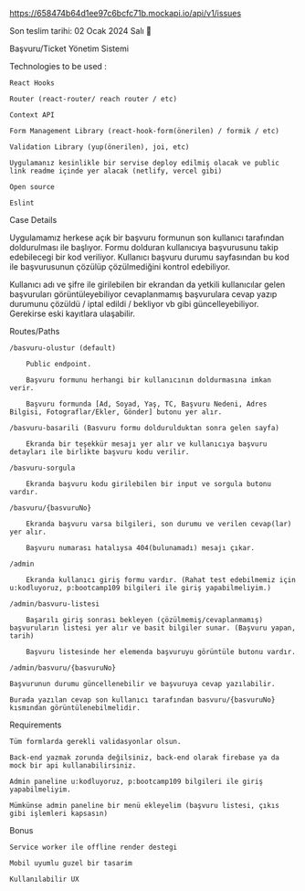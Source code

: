 https://658474b64d1ee97c6bcfc71b.mockapi.io/api/v1/issues

Son teslim tarihi: 02 Ocak 2024 Salı 🙌

Başvuru/Ticket Yönetim Sistemi        

 Technologies to be used : 

    React Hooks

    Router (react-router/ reach router / etc)

    Context API

    Form Management Library (react-hook-form(önerilen) / formik / etc)

    Validation Library (yup(önerilen), joi, etc)

    Uygulamanız kesinlikle bir servise deploy edilmiş olacak ve public link readme içinde yer alacak (netlify, vercel gibi)

    Open source

    Eslint

Case Details

Uygulamamız herkese açık bir başvuru formunun son kullanıcı tarafından doldurulması ile başlıyor. Formu dolduran kullanıcıya başvurusunu takip edebilecegi bir kod veriliyor. Kullanıcı başvuru durumu sayfasından bu kod ile başvurusunun çözülüp çözülmediğini kontrol edebiliyor.

Kullanıcı adı ve şifre ile girilebilen bir ekrandan da yetkili kullanıcılar gelen başvuruları görüntüleyebiliyor cevaplanmamış başvurulara cevap yazıp durumunu çözüldü / iptal edildi / bekliyor vb gibi güncelleyebiliyor. Gerekirse eski kayıtlara ulaşabilir.

Routes/Paths

    /basvuru-olustur (default)

        Public endpoint.

        Başvuru formunu herhangi bir kullanıcının doldurmasına imkan verir.

        Başvuru formunda [Ad, Soyad, Yaş, TC, Başvuru Nedeni, Adres Bilgisi, Fotograflar/Ekler, Gönder] butonu yer alır.

    /basvuru-basarili (Basvuru formu doldurulduktan sonra gelen sayfa)

        Ekranda bir teşekkür mesajı yer alır ve kullanıcıya başvuru detayları ile birlikte başvuru kodu verilir.

    /basvuru-sorgula

        Ekranda başvuru kodu girilebilen bir input ve sorgula butonu vardır.

    /basvuru/{basvuruNo}

        Ekranda başvuru varsa bilgileri, son durumu ve verilen cevap(lar) yer alır.

        Başvuru numarası hatalıysa 404(bulunamadı) mesajı çıkar.

    /admin

        Ekranda kullanıcı giriş formu vardır. (Rahat test edebilmemiz için u:kodluyoruz, p:bootcamp109 bilgileri ile giriş yapabilmeliyim.)

    /admin/basvuru-listesi

        Başarılı giriş sonrası bekleyen (çözülmemiş/cevaplanmamış) başvuruların listesi yer alır ve basit bilgiler sunar. (Başvuru yapan, tarih)

        Başvuru listesinde her elemenda başvuruyu görüntüle butonu vardır.

    /admin/basvuru/{basvuruNo}

    Başvurunun durumu güncellenebilir ve başvuruya cevap yazılabilir.

    Burada yazılan cevap son kullanıcı tarafından basvuru/{basvuruNo} kısmından görüntülenebilmelidir.

Requirements

    Tüm formlarda gerekli validasyonlar olsun.

    Back-end yazmak zorunda değilsiniz, back-end olarak firebase ya da mock bir api kullanabilirsiniz.

    Admin paneline u:kodluyoruz, p:bootcamp109 bilgileri ile giriş yapabilmeliyim.

    Mümkünse admin paneline bir menü ekleyelim (başvuru listesi, çıkıs gibi işlemleri kapsasın)

Bonus

    Service worker ile offline render destegi

    Mobil uyumlu guzel bir tasarim

    Kullanılabilir UX
